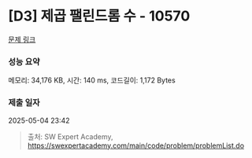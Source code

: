 # [D3] 제곱 팰린드롬 수 - 10570 

[문제 링크](https://swexpertacademy.com/main/code/problem/problemDetail.do?contestProbId=AXO72aaqPrcDFAXS) 

### 성능 요약

메모리: 34,176 KB, 시간: 140 ms, 코드길이: 1,172 Bytes

### 제출 일자

2025-05-04 23:42



> 출처: SW Expert Academy, https://swexpertacademy.com/main/code/problem/problemList.do